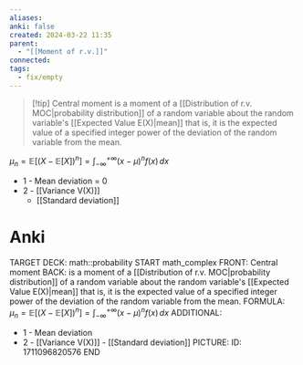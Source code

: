 ```yaml
---
aliases: 
anki: false
created: 2024-03-22 11:35
parent:
  - "[[Moment of r.v.]]"
connected: 
tags:
  - fix/empty
---
```


> [!tip] Central moment 
is a moment of a [[Distribution of r.v. MOC|probability distribution]]  of a random variable about the random variable's [[Expected Value E(X)|mean]]
that is, it is the expected value of a specified integer power of the deviation of the random variable from the mean. 

$\mu_n = \mathbb{E}[(X - \mathbb{E}[X])^n] = \int_{-\infty}^{+\infty} (x - \mu)^n f(x) \, dx$

- 1 - Mean deviation = 0
- 2 - [[Variance V(X)]]
    - [[Standard deviation]]

# Anki
TARGET DECK: math::probability
START
math_complex
FRONT: Central moment 
BACK: is a moment of a [[Distribution of r.v. MOC|probability distribution]]  of a random variable about the random variable's [[Expected Value E(X)|mean]]
that is, it is the expected value of a specified integer power of the deviation of the random variable from the mean. 
FORMULA: $\mu_n = \mathbb{E}[(X - \mathbb{E}[X])^n] = \int_{-\infty}^{+\infty} (x - \mu)^n f(x) \, dx$
ADDITIONAL:
- 1 - Mean deviation
- 2 - [[Variance V(X)]]
      - [[Standard deviation]]
PICTURE:
ID: 1711096820576
END